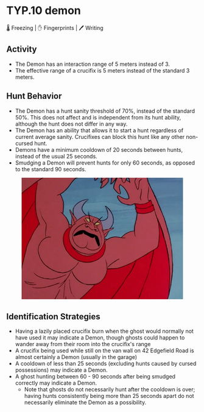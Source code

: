 # TYP.10 demon

🌡️ Freezing | ✋ Fingerprints | 🖊️ Writing

## Activity

* The Demon has an interaction range of 5 meters instead of 3.
* The effective range of a crucifix is 5 meters instead of the standard 3 meters.

## Hunt Behavior

* The Demon has a hunt sanity threshold of 70%, instead of the standard 50%. This does not affect and is independent from its hunt ability, although the hunt does not differ in any way.
* The Demon has an ability that allows it to start a hunt regardless of current average sanity. Crucifixes can block this hunt like any other non-cursed hunt.
* Demons have a minimum cooldown of 20 seconds between hunts, instead of the usual 25 seconds.
* Smudging a Demon will prevent hunts for only 60 seconds, as opposed to the standard 90 seconds.

<figure><img src="../.gitbook/assets/Demon.png" alt=""><figcaption></figcaption></figure>

## Identification Strategies

* Having a lazily placed crucifix burn when the ghost would normally not have used it may indicate a Demon, though ghosts could happen to wander away from their room into the crucifix's range
* A crucifix being used while still on the van wall on 42 Edgefield Road is almost certainly a Demon (usually in the garage)
* A cooldown of less than 25 seconds (excluding hunts caused by cursed possessions) may indicate a Demon.
* A ghost hunting between 60 - 90 seconds after being smudged correctly may indicate a Demon.
  * Note that ghosts do not necessarily hunt after the cooldown is over; having hunts consistently being more than 25 seconds apart do not necessarily eliminate the Demon as a possibility.
